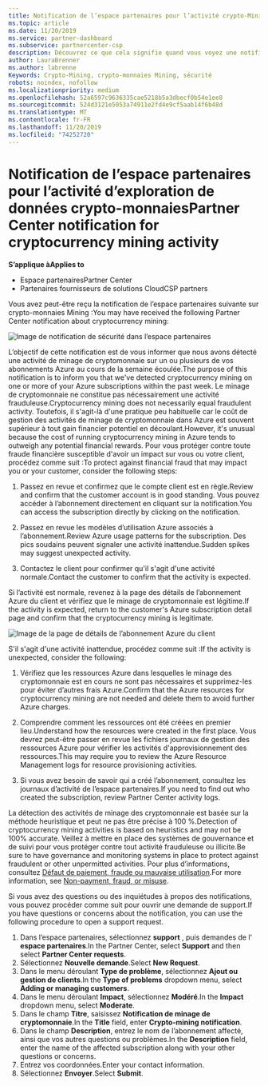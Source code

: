```yaml
---
title: Notification de l’espace partenaires pour l’activité crypto-Mining | Espace partenaires
ms.topic: article
ms.date: 11/20/2019
ms.service: partner-dashboard
ms.subservice: partnercenter-csp
description: Découvrez ce que cela signifie quand vous voyez une notification sur l’crypto-monnaies d’exploration de données potentiel (ou l’exploration de données de chiffrement) sur un ou plusieurs de vos abonnements Azure.
author: LauraBrenner
ms.author: labrenne
Keywords: Crypto-Mining, crypto-monnaies Mining, sécurité
robots: noindex, nofollow
ms.localizationpriority: medium
ms.openlocfilehash: 52a6597c9636335cae5218b5a3dbecf0b54e1ee8
ms.sourcegitcommit: 524d3121e5053a74911e2fd4e9cf5aab14f6b48d
ms.translationtype: MT
ms.contentlocale: fr-FR
ms.lasthandoff: 11/20/2019
ms.locfileid: "74252720"
---
```

# <a name="partner-center-notification-for-cryptocurrency-mining-activity"></a><span data-ttu-id="d3e0d-104">Notification de l’espace partenaires pour l’activité d’exploration de données crypto-monnaies</span><span class="sxs-lookup"><span data-stu-id="d3e0d-104">Partner Center notification for cryptocurrency mining activity</span></span>

<span data-ttu-id="d3e0d-105">**S’applique à**</span><span class="sxs-lookup"><span data-stu-id="d3e0d-105">**Applies to**</span></span>

-  <span data-ttu-id="d3e0d-106">Espace partenaires</span><span class="sxs-lookup"><span data-stu-id="d3e0d-106">Partner Center</span></span>
-  <span data-ttu-id="d3e0d-107">Partenaires fournisseurs de solutions Cloud</span><span class="sxs-lookup"><span data-stu-id="d3e0d-107">CSP partners</span></span>

<span data-ttu-id="d3e0d-108">Vous avez peut-être reçu la notification de l’espace partenaires suivante sur crypto-monnaies Mining :</span><span class="sxs-lookup"><span data-stu-id="d3e0d-108">You may have received the following Partner Center notification about cryptocurrency mining:</span></span>
 
![Image de notification de sécurité dans l’espace partenaires](images/crypto1.png)

<span data-ttu-id="d3e0d-110">L’objectif de cette notification est de vous informer que nous avons détecté une activité de minage de cryptomonnaie sur un ou plusieurs de vos abonnements Azure au cours de la semaine écoulée.</span><span class="sxs-lookup"><span data-stu-id="d3e0d-110">The purpose of this notification is to inform you that we've detected cryptocurrency mining on one or more of your Azure subscriptions within the past week.</span></span> <span data-ttu-id="d3e0d-111">Le minage de cryptomonnaie ne constitue pas nécessairement une activité frauduleuse.</span><span class="sxs-lookup"><span data-stu-id="d3e0d-111">Cryptocurrency mining does not necessarily equal fraudulent activity.</span></span> <span data-ttu-id="d3e0d-112">Toutefois, il s'agit-là d'une pratique peu habituelle car le coût de gestion des activités de minage de cryptomonnaie dans Azure est souvent supérieur à tout gain financier potentiel en découlant.</span><span class="sxs-lookup"><span data-stu-id="d3e0d-112">However, it's unusual because the cost of running cryptocurrency mining in Azure tends to outweigh any potential financial rewards.</span></span> <span data-ttu-id="d3e0d-113">Pour vous protéger contre toute fraude financière susceptible d'avoir un impact sur vous ou votre client, procédez comme suit :</span><span class="sxs-lookup"><span data-stu-id="d3e0d-113">To protect against financial fraud that may impact you or your customer, consider the following steps:</span></span>

1.  <span data-ttu-id="d3e0d-114">Passez en revue et confirmez que le compte client est en règle.</span><span class="sxs-lookup"><span data-stu-id="d3e0d-114">Review and confirm that the customer account is in good standing.</span></span> <span data-ttu-id="d3e0d-115">Vous pouvez accéder à l’abonnement directement en cliquant sur la notification.</span><span class="sxs-lookup"><span data-stu-id="d3e0d-115">You can access the subscription directly by clicking on the notification.</span></span>

2.  <span data-ttu-id="d3e0d-116">Passez en revue les modèles d’utilisation Azure associés à l’abonnement.</span><span class="sxs-lookup"><span data-stu-id="d3e0d-116">Review Azure usage patterns for the subscription.</span></span> <span data-ttu-id="d3e0d-117">Des pics soudains peuvent signaler une activité inattendue.</span><span class="sxs-lookup"><span data-stu-id="d3e0d-117">Sudden spikes may suggest unexpected activity.</span></span>

3.  <span data-ttu-id="d3e0d-118">Contactez le client pour confirmer qu'il s'agit d'une activité normale.</span><span class="sxs-lookup"><span data-stu-id="d3e0d-118">Contact the customer to confirm that the activity is expected.</span></span>

<span data-ttu-id="d3e0d-119">Si l’activité est normale, revenez à la page des détails de l’abonnement Azure du client et vérifiez que le minage de cryptomonnaie est légitime.</span><span class="sxs-lookup"><span data-stu-id="d3e0d-119">If the activity is expected, return to the customer's Azure subscription detail page and confirm that the cryptocurrency mining is legitimate.</span></span> 


![Image de la page de détails de l’abonnement Azure du client](images/crypto2.png)

<span data-ttu-id="d3e0d-121">S'il s'agit d'une activité inattendue, procédez comme suit :</span><span class="sxs-lookup"><span data-stu-id="d3e0d-121">If the activity is unexpected, consider the following:</span></span>

1.  <span data-ttu-id="d3e0d-122">Vérifiez que les ressources Azure dans lesquelles le minage des cryptomonnaie est en cours ne sont pas nécessaires et supprimez-les pour éviter d’autres frais Azure.</span><span class="sxs-lookup"><span data-stu-id="d3e0d-122">Confirm that the Azure resources for cryptocurrency mining are not needed and delete them to avoid further Azure charges.</span></span>

2.  <span data-ttu-id="d3e0d-123">Comprendre comment les ressources ont été créées en premier lieu.</span><span class="sxs-lookup"><span data-stu-id="d3e0d-123">Understand how the resources were created in the first place.</span></span> <span data-ttu-id="d3e0d-124">Vous devrez peut-être passer en revue les fichiers journaux de gestion des ressources Azure pour vérifier les activités d'approvisionnement des ressources.</span><span class="sxs-lookup"><span data-stu-id="d3e0d-124">This may require you to review the Azure Resource Management logs for resource provisioning activities.</span></span>

3.  <span data-ttu-id="d3e0d-125">Si vous avez besoin de savoir qui a créé l’abonnement, consultez les journaux d’activité de l’espace partenaires.</span><span class="sxs-lookup"><span data-stu-id="d3e0d-125">If you need to find out who created the subscription, review Partner Center activity logs.</span></span>

<span data-ttu-id="d3e0d-126">La détection des activités de minage des cryptomonnaie est basée sur la méthode heuristique et peut ne pas être précise à 100 %.</span><span class="sxs-lookup"><span data-stu-id="d3e0d-126">Detection of cryptocurrency mining activities is based on heuristics and may not be 100% accurate.</span></span> <span data-ttu-id="d3e0d-127">Veillez à mettre en place des systèmes de gouvernance et de suivi pour vous protéger contre tout activité frauduleuse ou illicite.</span><span class="sxs-lookup"><span data-stu-id="d3e0d-127">Be sure to have governance and monitoring systems in place to protect against fraudulent or other unpermitted activities.</span></span> <span data-ttu-id="d3e0d-128">Pour plus d’informations, consultez [Défaut de paiement, fraude ou mauvaise utilisation](https://docs.microsoft.com/partner-center/non-payment--fraud--or-misuse).</span><span class="sxs-lookup"><span data-stu-id="d3e0d-128">For more information, see [Non-payment, fraud, or misuse](https://docs.microsoft.com/partner-center/non-payment--fraud--or-misuse).</span></span>

<span data-ttu-id="d3e0d-129">Si vous avez des questions ou des inquiétudes à propos des notifications, vous pouvez procéder comme suit pour ouvrir une demande de support.</span><span class="sxs-lookup"><span data-stu-id="d3e0d-129">If you have questions or concerns about the notification, you can use the following procedure to open a support request.</span></span>

1.  <span data-ttu-id="d3e0d-130">Dans l’espace partenaires, sélectionnez **support** , puis demandes de l' **espace partenaires**.</span><span class="sxs-lookup"><span data-stu-id="d3e0d-130">In the Partner Center, select **Support** and then select **Partner Center requests**.</span></span>
3.  <span data-ttu-id="d3e0d-131">Sélectionnez **Nouvelle demande**.</span><span class="sxs-lookup"><span data-stu-id="d3e0d-131">Select **New Request**.</span></span> 
4.  <span data-ttu-id="d3e0d-132">Dans le menu déroulant **Type de problème**, sélectionnez **Ajout ou gestion de clients**.</span><span class="sxs-lookup"><span data-stu-id="d3e0d-132">In the **Type of problems** dropdown menu, select **Adding or managing customers**.</span></span>
5.  <span data-ttu-id="d3e0d-133">Dans le menu déroulant **Impact**, sélectionnez **Modéré**.</span><span class="sxs-lookup"><span data-stu-id="d3e0d-133">In the **Impact** dropdown menu, select **Moderate**.</span></span>
6.  <span data-ttu-id="d3e0d-134">Dans le champ **Titre**, saisissez **Notification de minage de cryptomonnaie**.</span><span class="sxs-lookup"><span data-stu-id="d3e0d-134">In the **Title** field, enter **Crypto-mining notification**.</span></span>
7.  <span data-ttu-id="d3e0d-135">Dans le champ **Description**, entrez le nom de l’abonnement affecté, ainsi que vos autres questions ou problèmes.</span><span class="sxs-lookup"><span data-stu-id="d3e0d-135">In the **Description** field, enter the name of the affected subscription along with your other questions or concerns.</span></span> 
8.  <span data-ttu-id="d3e0d-136">Entrez vos coordonnées.</span><span class="sxs-lookup"><span data-stu-id="d3e0d-136">Enter your contact information.</span></span>
9.  <span data-ttu-id="d3e0d-137">Sélectionnez **Envoyer**.</span><span class="sxs-lookup"><span data-stu-id="d3e0d-137">Select **Submit**.</span></span>



